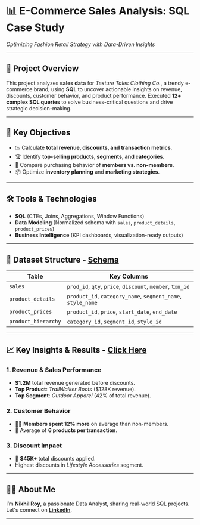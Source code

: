 # 📊 E-Commerce Sales Analysis: SQL Case Study  
*Optimizing Fashion Retail Strategy with Data-Driven Insights*  

---

## 🚀 **Project Overview**  
This project analyzes **sales data** for *Texture Tales Clothing Co.*, a trendy e-commerce brand, using **SQL** to uncover actionable insights on revenue, discounts, customer behavior, and product performance. Executed **12+ complex SQL queries** to solve business-critical questions and drive strategic decision-making.  

---

## 🎯 **Key Objectives**  
- 📉 Calculate **total revenue, discounts, and transaction metrics**.  
- 🏆 Identify **top-selling products, segments, and categories**.  
- 👥 Compare purchasing behavior of **members vs. non-members**.  
- 📦 Optimize **inventory planning** and **marketing strategies**.  

---

## 🛠️ **Tools & Technologies**  
- **SQL** (CTEs, Joins, Aggregations, Window Functions)  
- **Data Modeling** (Normalized schema with `sales`, `product_details`, `product_prices`)  
- **Business Intelligence** (KPI dashboards, visualization-ready outputs)  

---

## 📂 **Dataset Structure**  - [Schema](https://github.com/NikhilRoyDA/SQL-CaseStudy-Texture-Tales/tree/main/Schema)
| **Table**           | **Key Columns**                              |  
|----------------------|---------------------------------------------|  
| `sales`             | `prod_id`, `qty`, `price`, `discount`, `member`, `txn_id` |  
| `product_details`   | `product_id`, `category_name`, `segment_name`, `style_name` |  
| `product_prices`    | `product_id`, `price`, `start_date`, `end_date` |  
| `product_hierarchy` | `category_id`, `segment_id`, `style_id`       |  

---

## 📈 **Key Insights & Results** -  <a href="https://github.com/NikhilRoyDA/SQL-CaseStudy-Texture-Tales/blob/main/Insights/Insights%20-%20Texture%20Tales.pdf">Click Here</a>
### **1. Revenue & Sales Performance**  
- **$1.2M** total revenue generated before discounts.  
- **Top Product**: *TrailWalker Boots* ($128K revenue).  
- **Top Segment**: *Outdoor Apparel* (42% of total revenue).  

### **2. Customer Behavior**  
- 🧑💼 **Members spent 12% more** on average than non-members.  
- 🛒 Average of **6 products per transaction**.  

### **3. Discount Impact**  
- 💸 **$45K+** total discounts applied.  
- Highest discounts in *Lifestyle Accessories* segment.  

---

## 👨‍💻 About Me
I’m **Nikhil Roy**, a passionate Data Analyst, sharing real-world SQL projects. Let's connect on **[LinkedIn](https://www.linkedin.com/in/nikhil-kumar-roy/)**.

---

